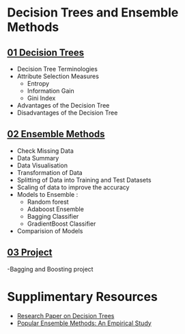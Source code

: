 # Decision Trees and Ensemble Methods 

## [01 Decision Trees](01_Decision-trees)

- Decision Tree Terminologies
- Attribute Selection Measures
    - Entropy
    - Information Gain
    - Gini Index
- Advantages of the Decision Tree
- Disadvantages of the Decision Tree

## [02 Ensemble Methods](02_Ensemble%20Methods)

- Check Missing Data
- Data Summary
- Data Visualisation
- Transformation of Data
- Splitting of Data into Training and Test Datasets
- Scaling of data to improve the accuracy
- Models to Ensemble : 
    - Random forest
    - Adaboost Ensemble
    - Bagging Classifier
    - GradientBoost Classifier
- Comparision of Models

## [03 Project](03_Project)

-Bagging and Boosting project

# Supplimentary Resources 

- [Research Paper on Decision Trees](https://www.researchgate.net/publication/225237661_Decision_Trees)
- [Popular Ensemble Methods: An Empirical Study](https://arxiv.org/pdf/1106.0257.pdf)
